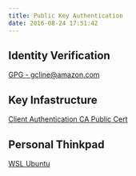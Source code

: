 ```yaml
---
title: Public Key Authentication
date: 2016-08-24 17:51:42
---
```

 
## Identity Verification
[GPG - gcline@amazon.com](gdc-amazon-gpg.txt)

## Key Infastructure
[Client Authentication CA Public Cert](gdc-client-ca.txt)

## Personal Thinkpad
[WSL Ubuntu](gdc-thinkpad-wsl-07SEP2020.txt)
